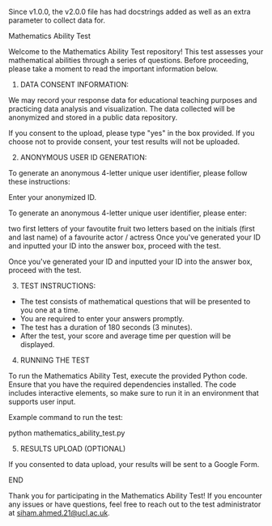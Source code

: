 Since v1.0.0, the v2.0.0 file has had docstrings added as well as an extra parameter to collect data for.

Mathematics Ability Test

Welcome to the Mathematics Ability Test repository! This test assesses your mathematical abilities through a series of questions. Before proceeding, please take a moment to read the important information below.

1) DATA CONSENT INFORMATION:

We may record your response data for educational teaching purposes and practicing data analysis and visualization. The data collected will be anonymized and stored in a public data repository. 

If you consent to the upload, please type "yes" in the box provided. If you choose not to provide consent, your test results will not be uploaded.

2) ANONYMOUS USER ID GENERATION:

To generate an anonymous 4-letter unique user identifier, please follow these instructions:

Enter your anonymized ID.

To generate an anonymous 4-letter unique user identifier, please enter:

two first letters of your favoutite fruit
two letters based on the initials (first and last name) of a favourite actor / actress
Once you've generated your ID and inputted your ID into the answer box, proceed with the test.

Once you've generated your ID and inputted your ID into the answer box, proceed with the test.

3) TEST INSTRUCTIONS:

- The test consists of mathematical questions that will be presented to you one at a time.
- You are required to enter your answers promptly.
- The test has a duration of 180 seconds (3 minutes).
- After the test, your score and average time per question will be displayed.

4) RUNNING THE TEST

To run the Mathematics Ability Test, execute the provided Python code. Ensure that you have the required dependencies installed. The code includes interactive elements, so make sure to run it in an environment that supports user input.

Example command to run the test:

python mathematics_ability_test.py

5) RESULTS UPLOAD (OPTIONAL)

If you consented to data upload, your results will be sent to a Google Form. 

END

Thank you for participating in the Mathematics Ability Test! If you encounter any issues or have questions, feel free to reach out to the test administrator at siham.ahmed.21@ucl.ac.uk.
